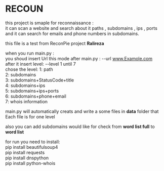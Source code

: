 # RECOUN
this project is smaple for reconnaissance :<br>
it can scan a website and search about it paths , subdomains , ips , ports<br>
and it can search for emails and phone numbers in subdomains.


this file is a test from ReconPie project **Ralireza**<br>

when you run main.py :<br>
you shoud insert Url this mode after main.py : --url www.Examole.com<br>
after it insert level: --level 1 until 7<br>
chose the level:
1: path <br>
2: subdomains <br>
3: subdomains+StatusCode+title <br>
4: subdomains+ips <br>
5: subdomains+ips+ports <br>
6: subdomains+phone+email <br>
7: whois information <br>

main.py will automatically  creats and write a some files in **data** folder that <br>
Each file is for one level


also you can add subdomains would like for check from **word list full** to **word list**

for run you need to install:<br>
pip install beautifulsoup4<br>
pip install requests<br>
pip install dnspython<br>
pip install python-whois<br>
